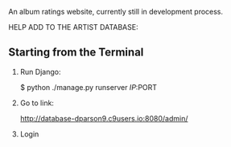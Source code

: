 
An album ratings website, currently still in development process. 

HELP ADD TO THE ARTIST DATABASE:
## Starting from the Terminal

1) Run Django:

    $ python ./manage.py runserver $IP:$PORT
    
2) Go to link: 

    http://database-dparson9.c9users.io:8080/admin/
    
3) Login 
                
                
